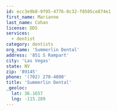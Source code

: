 ```yaml
---
id: ecc3e9b8-9f05-4776-8c32-f8505ce874e1
first_name: Marianne
last_name: Cohan
license: DDS
services:
  - dentist
category: dentists
org_name: 'Summerlin Dental'
address: '851 S Rampart'
city: 'Las Vegas'
state: NV
zip: '89145'
phone: '(702) 270-4800'
title: 'Summerlin Dental'
_geoloc:
  lat: 36.1657
  lng: -115.289
---
```


